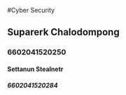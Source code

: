 #Cyber Security
## Suparerk Chalodompong 
### 6602041520250

#### Settanun Stealnetr
##### 6602041520284

